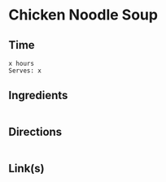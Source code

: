 # Chicken Noodle Soup

## Time 
```
x hours
Serves: x
```

## Ingredients
```

```


## Directions
```

```


## Link(s)
```

```
